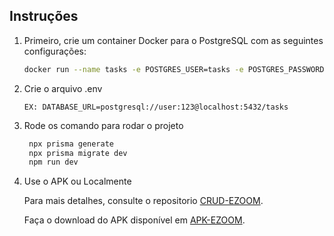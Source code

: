 ## Instruções

1. Primeiro, crie um container Docker para o PostgreSQL com as seguintes configurações:

   ```bash
   docker run --name tasks -e POSTGRES_USER=tasks -e POSTGRES_PASSWORD=123 -e POSTGRES_DB=taks -p 5432:5432 -d postgres

2. Crie o arquivo .env

   ``` EX: DATABASE_URL=postgresql://user:123@localhost:5432/tasks ```

3. Rode os comando para rodar o projeto

   ```bash
    npx prisma generate
    npx prisma migrate dev
    npm run dev
   ```
4. Use o APK ou Localmente
   
    Para mais detalhes, consulte o repositorio [CRUD-EZOOM](https://github.com/MatheusMed/app_crud_ezoom).

     Faça o download do APK disponível em [APK-EZOOM](https://github.com/MatheusMed/app_crud_ezoom/releases/tag/appEzoom).



